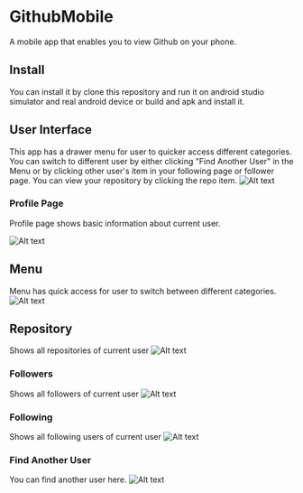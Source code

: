 # GithubMobile
A mobile app that enables you to view Github on your phone.

## Install
You can install it by clone this repository and run it on android studio simulator and real android device
or build and apk and install it.

## User Interface
This app has a drawer menu for user to quicker access different categories.
You can switch to different user by either clicking "Find Another User" in the Menu
or by clicking other user's item in your following page or follower page.
You can view your repository by clicking the repo item.
![Alt text](gm_user_interface.png?raw=true "GUI")

### Profile Page
Profile page shows basic information about current user.

![Alt text](gm_profile_page.png?raw=true "GUI")

## Menu
Menu has quick access for user to switch between different categories.
![Alt text](gm_menu_page.png?raw=true "GUI")

## Repository
Shows all repositories of current user
![Alt text](gm_repository.png?raw=true "GUI")

### Followers
Shows all followers of current user
![Alt text](gm_followers.png?raw=true "GUI")


### Following
Shows all following users of current user
![Alt text](gm_following.png?raw=true "GUI")


### Find Another User
You can find another user here.
![Alt text](gm_find.png?raw=true "GUI")
